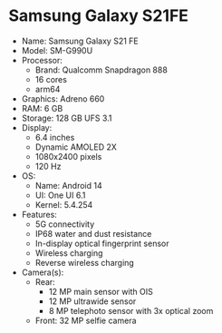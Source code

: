 # Samsung Galaxy S21FE
 - Name: Samsung Galaxy S21 FE
 - Model: SM-G990U
 - Processor:
   - Brand: Qualcomm Snapdragon 888
   - 16 cores
   - arm64
 - Graphics: Adreno 660
 - RAM: 6 GB
 - Storage: 128 GB UFS 3.1
 - Display:
   - 6.4 inches
   - Dynamic AMOLED 2X
   - 1080x2400 pixels
   - 120 Hz
 - OS:
   - Name: Android 14
   - UI: One UI 6.1
   - Kernel: 5.4.254
 - Features:
   - 5G connectivity
   - IP68 water and dust resistance
   - In-display optical fingerprint sensor
   - Wireless charging
   - Reverse wireless charging
 - Camera(s):
   - Rear:
     - 12 MP main sensor with OIS
     - 12 MP ultrawide sensor
     - 8 MP telephoto sensor with 3x optical zoom
   - Front: 32 MP selfie camera